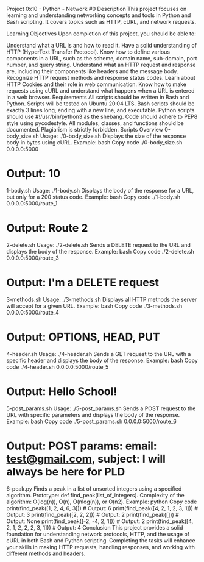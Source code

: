 Project 0x10 - Python - Network #0
Description
This project focuses on learning and understanding networking concepts and tools in Python and Bash scripting. It covers topics such as HTTP, cURL, and network requests.

Learning Objectives
Upon completion of this project, you should be able to:

Understand what a URL is and how to read it.
Have a solid understanding of HTTP (HyperText Transfer Protocol).
Know how to define various components in a URL, such as the scheme, domain name, sub-domain, port number, and query string.
Understand what an HTTP request and response are, including their components like headers and the message body.
Recognize HTTP request methods and response status codes.
Learn about HTTP Cookies and their role in web communication.
Know how to make requests using cURL and understand what happens when a URL is entered in a web browser.
Requirements
All scripts should be written in Bash and Python.
Scripts will be tested on Ubuntu 20.04 LTS.
Bash scripts should be exactly 3 lines long, ending with a new line, and executable.
Python scripts should use #!/usr/bin/python3 as the shebang.
Code should adhere to PEP8 style using pycodestyle.
All modules, classes, and functions should be documented.
Plagiarism is strictly forbidden.
Scripts Overview
0-body_size.sh
Usage: ./0-body_size.sh <URL>
Displays the size of the response body in bytes using cURL.
Example:
bash
Copy code
./0-body_size.sh 0.0.0.0:5000
# Output: 10
1-body.sh
Usage: ./1-body.sh <URL>
Displays the body of the response for a URL, but only for a 200 status code.
Example:
bash
Copy code
./1-body.sh 0.0.0.0:5000/route_1
# Output: Route 2
2-delete.sh
Usage: ./2-delete.sh <URL>
Sends a DELETE request to the URL and displays the body of the response.
Example:
bash
Copy code
./2-delete.sh 0.0.0.0:5000/route_3
# Output: I'm a DELETE request
3-methods.sh
Usage: ./3-methods.sh <URL>
Displays all HTTP methods the server will accept for a given URL.
Example:
bash
Copy code
./3-methods.sh 0.0.0.0:5000/route_4
# Output: OPTIONS, HEAD, PUT
4-header.sh
Usage: ./4-header.sh <URL>
Sends a GET request to the URL with a specific header and displays the body of the response.
Example:
bash
Copy code
./4-header.sh 0.0.0.0:5000/route_5
# Output: Hello School!
5-post_params.sh
Usage: ./5-post_params.sh <URL>
Sends a POST request to the URL with specific parameters and displays the body of the response.
Example:
bash
Copy code
./5-post_params.sh 0.0.0.0:5000/route_6
# Output: POST params: email: test@gmail.com, subject: I will always be here for PLD
6-peak.py
Finds a peak in a list of unsorted integers using a specified algorithm.
Prototype: def find_peak(list_of_integers).
Complexity of the algorithm: O(log(n)), O(n), O(nlog(n)), or O(n2).
Example:
python
Copy code
print(find_peak([1, 2, 4, 6, 3]))  # Output: 6
print(find_peak([4, 2, 1, 2, 3, 1]))  # Output: 3
print(find_peak([2, 2, 2]))  # Output: 2
print(find_peak([]))  # Output: None
print(find_peak([-2, -4, 2, 1]))  # Output: 2
print(find_peak([4, 2, 1, 2, 2, 2, 3, 1]))  # Output: 4
Conclusion
This project provides a solid foundation for understanding network protocols, HTTP, and the usage of cURL in both Bash and Python scripting. Completing the tasks will enhance your skills in making HTTP requests, handling responses, and working with different methods and headers.
